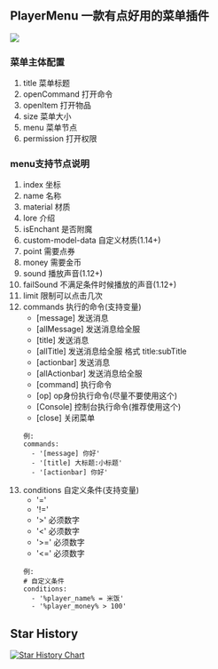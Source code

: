 ## PlayerMenu 一款有点好用的菜单插件

![](https://bstats.org/signatures/bukkit/PlayerMenu.svg)

### 菜单主体配置

1. title 菜单标题
2. openCommand 打开命令
3. openItem 打开物品
4. size 菜单大小
5. menu 菜单节点
6. permission 打开权限

### menu支持节点说明

1. index 坐标
2. name 名称
3. material 材质
4. lore 介绍
5. isEnchant 是否附魔
6. custom-model-data 自定义材质(1.14+)
7. point 需要点券
8. money 需要金币
9. sound 播放声音(1.12+)
10. failSound 不满足条件时候播放的声音(1.12+)
11. limit 限制可以点击几次
12. commands 执行的命令(支持变量)
    * [message] 发送消息
    * [allMessage] 发送消息给全服
    * [title] 发送消息
    * [allTitle] 发送消息给全服 格式 title:subTitle
    * [actionbar] 发送消息
    * [allActionbar] 发送消息给全服
    * [command] 执行命令
    * [op] op身份执行命令(尽量不要使用这个)
    * [Console] 控制台执行命令(推荐使用这个)
    * [close] 关闭菜单
    ```
    例:
    commands:
      - '[message] 你好'
      - '[title] 大标题:小标题'
      - '[actionbar] 你好'
    ```
13. conditions 自定义条件(支持变量)
    * '='
    * '!='
    * '>' 必须数字
    * '<' 必须数字
    * '>=' 必须数字
    * '<=' 必须数字
    ```
    例: 
    # 自定义条件
    conditions:
      - '%player_name% = 米饭'
      - '%player_money% > 100'
    ```
    
## Star History

[![Star History Chart](https://api.star-history.com/svg?repos=handy-git/PlayerMenu&type=Date)](https://star-history.com/#handy-git/PlayerMenu&Date)

